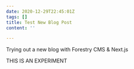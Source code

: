 ```yaml
---
date: 2020-12-29T22:45:01Z
tags: []
title: Test New Blog Post
content: ''

---
```

Trying out a new blog with Forestry CMS & Next.js

THIS IS AN EXPERIMENT